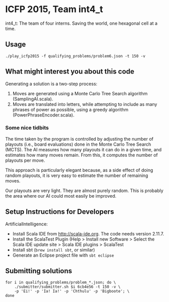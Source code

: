 ICFP 2015, Team int4_t
======================

int4_t: The team of four interns. Saving the world, one hexagonal cell at a
time.


Usage
-----

    ./play_icfp2015 -f qualifying_problems/problem6.json -t 150 -v


What might interest you about this code
---------------------------------------

Generating a solution is a two-step process:

1. Moves are generated using a Monte Carlo Tree Search algorithm
   (SamplingAI.scala).
2. Moves are translated into letters, while attempting to include as many
   phrases of power as possible, using a greedy algorithm
   (PowerPhraseEncoder.scala).

### Some nice tidbits

The time taken by the program is controlled by adjusting the number of playouts
(i.e., board evaluations) done in the Monte Carlo Tree Search (MCTS). The AI
measures how many playouts it can do in a given time, and estimates how many
moves remain. From this, it computes the number of playouts per move.

This approach is particularly elegant because, as a side effect of doing random
playouts, it is very easy to estimate the number of remaining moves.

Our playouts are very light. They are almost purely random. This is probably the
area where our AI could most easily be improved.


Setup Instructions for Developers
---------------------------------

ArtificialIntelligence:

- Install Scala IDE from <http://scala-ide.org>. The code needs version 2.11.7.
- Install the ScalaTest Plugin (Help > Install new Software > Select the Scala
  IDE update site > Scala IDE plugins > ScalaTest
- Install sbt (`brew install sbt`, or similar)
- Generate an Eclipse project file with `sbt eclipse`


Submitting solutions
--------------------

    for i in qualifying_problems/problem_*.json; do \
        ./submitter/submitter.sh $i 6cb4e56 -t 150 -v \
        -p 'Ei!' -p 'Ia! Ia!' -p 'Chthulu' -p 'Bigboote'; \
    done
